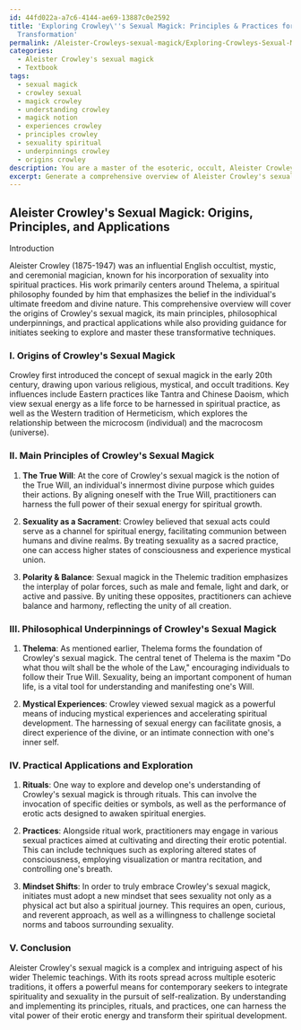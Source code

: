 ```yaml
---
id: 44fd022a-a7c6-4144-ae69-13887c0e2592
title: 'Exploring Crowley\''s Sexual Magick: Principles & Practices for Spiritual
  Transformation'
permalink: /Aleister-Crowleys-sexual-magick/Exploring-Crowleys-Sexual-Magick-Principles-Practices-for-Spiritual-Transformation/
categories:
  - Aleister Crowley's sexual magick
  - Textbook
tags:
  - sexual magick
  - crowley sexual
  - magick crowley
  - understanding crowley
  - magick notion
  - experiences crowley
  - principles crowley
  - sexuality spiritual
  - underpinnings crowley
  - origins crowley
description: You are a master of the esoteric, occult, Aleister Crowley's sexual magick and education, you have written many textbooks on the subject in ways that provide students with rich and deep understanding of the subject. You are being asked to write textbook-like sections on a topic and you do it with full context, explainability, and reliability in accuracy to the true facts of the topic at hand, in a textbook style that a student would easily be able to learn from, in a rich, engaging, and contextual way. Always include relevant context (such as formulas and history), related concepts, and in a way that someone can gain deep insights from.
excerpt: Generate a comprehensive overview of Aleister Crowley's sexual magick, discussing its origins, main principles, and practical applications. Dive into the philosophical underpinnings of this esoteric tradition, including its connections to Thelema and the role of sexuality in mystical experiences. Explain how initiates can begin to explore and master Crowley's sexual magick through various rituals, practices, and mindset shifts to deepen their understanding and spiritual development.
---
```


## Aleister Crowley's Sexual Magick: Origins, Principles, and Applications

Introduction

Aleister Crowley (1875-1947) was an influential English occultist, mystic, and ceremonial magician, known for his incorporation of sexuality into spiritual practices. His work primarily centers around Thelema, a spiritual philosophy founded by him that emphasizes the belief in the individual's ultimate freedom and divine nature. This comprehensive overview will cover the origins of Crowley's sexual magick, its main principles, philosophical underpinnings, and practical applications while also providing guidance for initiates seeking to explore and master these transformative techniques.

### I. Origins of Crowley's Sexual Magick

Crowley first introduced the concept of sexual magick in the early 20th century, drawing upon various religious, mystical, and occult traditions. Key influences include Eastern practices like Tantra and Chinese Daoism, which view sexual energy as a life force to be harnessed in spiritual practice, as well as the Western tradition of Hermeticism, which explores the relationship between the microcosm (individual) and the macrocosm (universe).

### II. Main Principles of Crowley's Sexual Magick

1. **The True Will**: At the core of Crowley's sexual magick is the notion of the True Will, an individual's innermost divine purpose which guides their actions. By aligning oneself with the True Will, practitioners can harness the full power of their sexual energy for spiritual growth.

2. **Sexuality as a Sacrament**: Crowley believed that sexual acts could serve as a channel for spiritual energy, facilitating communion between humans and divine realms. By treating sexuality as a sacred practice, one can access higher states of consciousness and experience mystical union.

3. **Polarity & Balance**: Sexual magick in the Thelemic tradition emphasizes the interplay of polar forces, such as male and female, light and dark, or active and passive. By uniting these opposites, practitioners can achieve balance and harmony, reflecting the unity of all creation.

### III. Philosophical Underpinnings of Crowley's Sexual Magick

1. **Thelema**: As mentioned earlier, Thelema forms the foundation of Crowley's sexual magick. The central tenet of Thelema is the maxim "Do what thou wilt shall be the whole of the Law," encouraging individuals to follow their True Will. Sexuality, being an important component of human life, is a vital tool for understanding and manifesting one's Will.

2. **Mystical Experiences**: Crowley viewed sexual magick as a powerful means of inducing mystical experiences and accelerating spiritual development. The harnessing of sexual energy can facilitate gnosis, a direct experience of the divine, or an intimate connection with one's inner self.

### IV. Practical Applications and Exploration

1. **Rituals**: One way to explore and develop one's understanding of Crowley's sexual magick is through rituals. This can involve the invocation of specific deities or symbols, as well as the performance of erotic acts designed to awaken spiritual energies.

2. **Practices**: Alongside ritual work, practitioners may engage in various sexual practices aimed at cultivating and directing their erotic potential. This can include techniques such as exploring altered states of consciousness, employing visualization or mantra recitation, and controlling one's breath.

3. **Mindset Shifts**: In order to truly embrace Crowley's sexual magick, initiates must adopt a new mindset that sees sexuality not only as a physical act but also a spiritual journey. This requires an open, curious, and reverent approach, as well as a willingness to challenge societal norms and taboos surrounding sexuality.

### V. Conclusion

Aleister Crowley's sexual magick is a complex and intriguing aspect of his wider Thelemic teachings. With its roots spread across multiple esoteric traditions, it offers a powerful means for contemporary seekers to integrate spirituality and sexuality in the pursuit of self-realization. By understanding and implementing its principles, rituals, and practices, one can harness the vital power of their erotic energy and transform their spiritual development.
